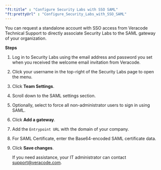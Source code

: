 ```yaml
---
"ft:title" : "Configure Security Labs with SSO SAML"
"ft:prettyUrl" : "Configure_Security_Labs_with_SSO_SAML"
---
```

You can request a standalone account with SSO access from Veracode Technical Support to directly associate Security Labs to the SAML gateway of your organization.

<p font-size="13pt"><b>Steps</b></p>

1.  Log in to Security Labs using the email address and password you set when you received the welcome email invitation from Veracode.

2.  Click your username in the top-right of the Security Labs page to open the menu.

3.  Click **Team Settings**.

4. Scroll down to the SAML settings section.

5. Optionally, select to force all non-administrator users to sign in using SAML.

5. Click **Add a gateway**.

6. Add the `Entrypoint URL` with the domain of your company.

7. For SAML Certificate, enter the Base64-encoded SAML certificate data.

8. Click **Save changes**.

    If you need assistance, your IT administrator can contact support@veracode.com.
